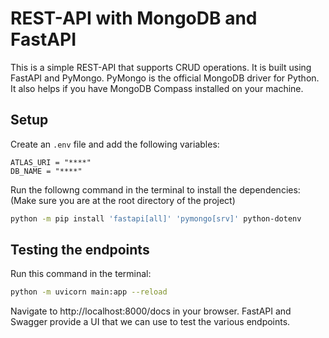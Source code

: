 # REST-API with MongoDB and FastAPI

This is a simple REST-API that supports CRUD operations. It is built using FastAPI and PyMongo.
PyMongo is the official MongoDB driver for Python. It also helps if you have MongoDB Compass installed on your machine.

## Setup

Create an `.env` file and add the following variables:

```
ATLAS_URI = "****"
DB_NAME = "****"
```

Run the followng command in the terminal to install the dependencies:
(Make sure you are at the root directory of the project)

```bash
python -m pip install 'fastapi[all]' 'pymongo[srv]' python-dotenv
```

## Testing the endpoints

Run this command in the terminal:

```bash
python -m uvicorn main:app --reload
```

Navigate to  http://localhost:8000/docs in your browser. FastAPI and Swagger provide a UI that we can use to test the various endpoints.